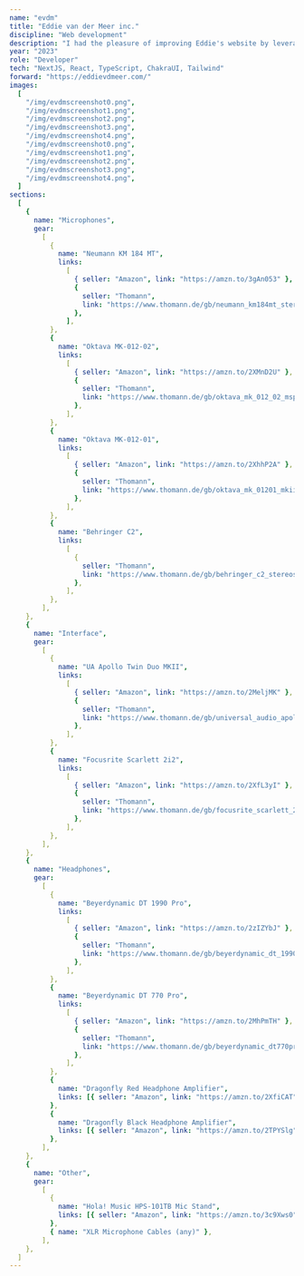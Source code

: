 ```yaml
---
name: "evdm"
title: "Eddie van der Meer inc."
discipline: "Web development"
description: "I had the pleasure of improving Eddie's website by leveraging React and Next.js for front-end development. My contributions focused on enhancing usability, responsiveness, and deployment on the cloud. Through this project, I gained valuable experience in creating dynamically generated pages, working with Git, and ultimately delivering a seamless browsing experience to Eddie's audience."
year: "2023"
role: "Developer"
tech: "NextJS, React, TypeScript, ChakraUI, Tailwind"
forward: "https://eddievdmeer.com/"
images:
  [
    "/img/evdmscreenshot0.png",
    "/img/evdmscreenshot1.png",
    "/img/evdmscreenshot2.png",
    "/img/evdmscreenshot3.png",
    "/img/evdmscreenshot4.png",
    "/img/evdmscreenshot0.png",
    "/img/evdmscreenshot1.png",
    "/img/evdmscreenshot2.png",
    "/img/evdmscreenshot3.png",
    "/img/evdmscreenshot4.png",
  ]
sections:
  [
    {
      name: "Microphones",
      gear:
        [
          {
            name: "Neumann KM 184 MT",
            links:
              [
                { seller: "Amazon", link: "https://amzn.to/3gAn053" },
                {
                  seller: "Thomann",
                  link: "https://www.thomann.de/gb/neumann_km184mt_stereoset.htm?partner_id=69983",
                },
              ],
          },
          {
            name: "Oktava MK-012-02",
            links:
              [
                { seller: "Amazon", link: "https://amzn.to/2XMnD2U" },
                {
                  seller: "Thomann",
                  link: "https://www.thomann.de/gb/oktava_mk_012_02_msp4_silver.htm?partner_id=69983",
                },
              ],
          },
          {
            name: "Oktava MK-012-01",
            links:
              [
                { seller: "Amazon", link: "https://amzn.to/2XhhP2A" },
                {
                  seller: "Thomann",
                  link: "https://www.thomann.de/gb/oktava_mk_01201_mkii_matched_pair.htm?partner_id=69983",
                },
              ],
          },
          {
            name: "Behringer C2",
            links:
              [
                {
                  seller: "Thomann",
                  link: "https://www.thomann.de/gb/behringer_c2_stereoset.htm?partner_id=69983",
                },
              ],
          },
        ],
    },
    {
      name: "Interface",
      gear:
        [
          {
            name: "UA Apollo Twin Duo MKII",
            links:
              [
                { seller: "Amazon", link: "https://amzn.to/2MeljMK" },
                {
                  seller: "Thomann",
                  link: "https://www.thomann.de/gb/universal_audio_apollo_twin_mkii_duo.htm?partner_id=69983",
                },
              ],
          },
          {
            name: "Focusrite Scarlett 2i2",
            links:
              [
                { seller: "Amazon", link: "https://amzn.to/2XfL3yI" },
                {
                  seller: "Thomann",
                  link: "https://www.thomann.de/gb/focusrite_scarlett_2i2_3rd_gen.htm?partner_id=69983",
                },
              ],
          },
        ],
    },
    {
      name: "Headphones",
      gear:
        [
          {
            name: "Beyerdynamic DT 1990 Pro",
            links:
              [
                { seller: "Amazon", link: "https://amzn.to/2zIZYbJ" },
                {
                  seller: "Thomann",
                  link: "https://www.thomann.de/gb/beyerdynamic_dt_1990_pro_250_ohms.htm?partner_id=69983",
                },
              ],
          },
          {
            name: "Beyerdynamic DT 770 Pro",
            links:
              [
                { seller: "Amazon", link: "https://amzn.to/2MhPmTH" },
                {
                  seller: "Thomann",
                  link: "https://www.thomann.de/gb/beyerdynamic_dt770pro.htm?partner_id=69983",
                },
              ],
          },
          {
            name: "Dragonfly Red Headphone Amplifier",
            links: [{ seller: "Amazon", link: "https://amzn.to/2XfiCAT" }],
          },
          {
            name: "Dragonfly Black Headphone Amplifier",
            links: [{ seller: "Amazon", link: "https://amzn.to/2TPYSlg" }],
          },
        ],
    },
    {
      name: "Other",
      gear:
        [
          {
            name: "Hola! Music HPS-101TB Mic Stand",
            links: [{ seller: "Amazon", link: "https://amzn.to/3c9Xws0" }],
          },
          { name: "XLR Microphone Cables (any)" },
        ],
    },
  ]
---
```

